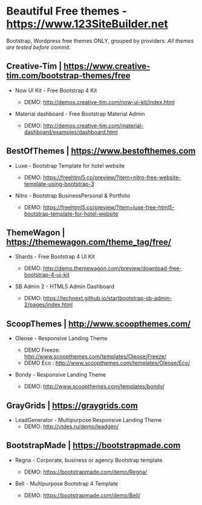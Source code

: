 # Beautiful Free themes - https://www.123SiteBuilder.net 
Bootstrap, Wordpress free themes ONLY, grouped by providers. *All themes are tested before commit*.  


## Creative-Tim | https://www.creative-tim.com/bootstrap-themes/free

* Now UI Kit - Free Bootstrap 4 Kit
    * DEMO: http://demos.creative-tim.com/now-ui-kit/index.html

* Material dashboard - Free Bootstrap Material Admin
    * DEMO: http://demos.creative-tim.com/material-dashboard/examples/dashboard.html

## BestOfThemes | https://www.bestofthemes.com

* Luxe - Bootstrap Template for hotel website
    * DEMO: https://freehtml5.co/preview/?item=nitro-free-website-template-using-bootstrap-3

* Nitro - Bootstrap BusinessPersonal & Portfolio
    * DEMO: https://freehtml5.co/preview/?item=luxe-free-html5-bootstrap-template-for-hotel-website
    
## ThemeWagon | https://themewagon.com/theme_tag/free/

* Shards - Free Bootstrap 4 UI Kit
    * DEMO: http://demo.themewagon.com/preview/download-free-bootstrap-4-ui-kit

* SB Admin 2 - HTML5 Admin Dashboard
    * DEMO: https://technext.github.io/startbootstrap-sb-admin-2/pages/index.html

## ScoopThemes | http://www.scoopthemes.com/

* Oleose - Responsive Landing Theme
    * DEMO Freeze: http://www.scoopthemes.com/templates/Oleose/Freeze/
    * DEMO Eco   : http://www.scoopthemes.com/templates/Oleose/Eco/

* Bondy - Responsive Landing Theme
    * DEMO: http://www.scoopthemes.com/templates/bondy/

## GrayGrids | https://graygrids.com

* LeadGenerator - Multipurpose Responsive Landing Theme
    * DEMO: http://vtdes.ru/demo/leadgen/

## BootstrapMade | https://bootstrapmade.com

* Regna - Corporate, business or agency Bootstrap template
    * DEMO: https://bootstrapmade.com/demo/Regna/

* Bell - Multipurpose Bootstrap 4 Template
    * DEMO: https://bootstrapmade.com/demo/Bell/

        



